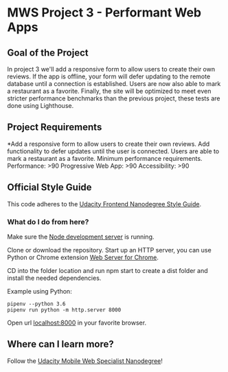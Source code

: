 # MWS Project 3 - Performant Web Apps

## Goal of the Project
In project 3 we'll add a responsive form to allow users to create their own reviews. If the app is offline, your form will defer updating to the remote database until a connection is established. Users are now also able to mark a restaurant as a favorite. Finally, the site will be optimized to meet even stricter performance benchmarks than the previous project, these tests are done using Lighthouse.

## Project Requirements
*Add a responsive form to allow users to create their own reviews.
Add functionality to defer updates until the user is connected.
Users are able to mark a restaurant as a favorite.
Minimum performance requirements.
  Performance: >90
  Progressive Web App: >90
  Accessibility: >90

## Official Style Guide
This code adheres to the [Udacity Frontend Nanodegree Style Guide](https://udacity.github.io/frontend-nanodegree-styleguide/).

### What do I do from here?
Make sure the [Node development server](https://github.com/udacity/mws-restaurant-stage-3) is running.

Clone or download the repository.
Start up an HTTP server, you can use Python or Chrome extension [Web Server for Chrome](https://chrome.google.com/webstore/detail/web-server-for-chrome/ofhbbkphhbklhfoeikjpcbhemlocgigb?hl=en).

CD into the folder location and run npm start to create a dist folder and install the needed dependencies.

Example using Python:

```
pipenv --python 3.6
pipenv run python -m http.server 8000
```

Open url [localhost:8000](localhost:8000) in your favorite browser.

## Where can I learn more?
Follow the [Udacity Mobile Web Specialist Nanodegree](https://www.udacity.com/course/mobile-web-specialist-nanodegree--nd024)!

